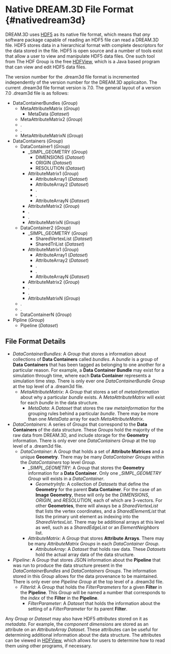 Native DREAM.3D File Format {#nativedream3d}
===========

DREAM.3D uses [HDF5](http://www.hdfgroup.org) as its native file format, which means that _any_ software package capable of reading an HDF5 file can read a DREAM.3D file. HDF5 stores data in a hierarchical format with complete descriptors for the data stored in the file. HDF5 is open source and a number of tools exist that allow a user to view and manipulate HDF5 data files. One such tool from The HDF Group is the free [HDFView](http://www.hdfgroup.org/hdf-java-html/hdfview/index.html#download_hdfview), which is a Java based program that can view and edit HDF5 data files. 

The version number for the .dream3d file format is incremented independently of the version number for the DREAM.3D applicaiton. The current .dream3d file format version is 7.0. The general layout of a version 7.0 .dream3d file is as follows:

+ DataContainerBundles (_Group_)
	+ MetaAttributeMatrix (_Group_)
		+ MetaData (_Dataset_)
 	+ MetaAttributeMatrix2 (_Group_)
 	+ .
 	+ .
 	+ MetaAttributeMatrixN (_Group_)
+ DataContainers (_Group_)
	+ DataContainer1 (_Group_)
		+ \_SIMPL\_GEOMETRY (_Group_)
			+ DIMENSIONS (_Dataset_)
			+ ORIGIN (_Dataset_)
			+ RESOLUTION (_Dataset_)
		+ AttributeMatrix1 (_Group_)
			+ AttributeArray1 (_Dataset_)
			+ AttributeArray2 (_Dataset_)
			+ .
			+ .
			+ AttributeArrayN (_Dataset_)
		+ AttributeMatrix2 (_Group_)
		+ .
		+ .
		+ AttributeMatrixN (_Group_)
	+ DataContainer2 (_Group_)
		+ \_SIMPL\_GEOMETRY (_Group_)
			+ SharedVertexList (_Dataset_)
			+ SharedTriList (_Dataset_)
		+ AttributeMatrix1 (_Group_)
			+ AttributeArray1 (_Dataset_)
			+ AttributeArray2 (_Dataset_)
			+ .
			+ .
			+ AttributeArrayN (_Dataset_)
		+ AttributeMatrix2 (_Group_)
		+ .
		+ .
		+ AttributeMatrixN (_Group_)
	+ .
	+ .
	+ DataContainerN (_Group_)
+ Pipline (_Group_)
	+ Pipeline (_Dataset_)

## File Format Details ##

+ _DataContainerBundles_: A _Group_ that stores a information about collections of **Data Containers** called _bundles_. A _bundle_ is a group of **Data Containers** that has been tagged as belonging to one another for a particular reason. For example, a **Data Container Bundle** may exist for a simulation through time, where each **Data Container** represents a simulation time step. There is only ever one _DataContainerBundle_ _Group_ at the top level of a .dream3d file.
	+ _MetaAttributeMatrix_: A _Group_ that stores a set of _metainformation_ about why a particular _bundle_ exists. A _MetaAttributeMatrix_ will exist for each _bundle_ in the data structure. 
		+ _MetaData_: A _Dataset_ that stores the raw _metainformation_ for the grouping rules behind a particular _bundle_. There may be more than one _MetaData_ array for each _MetaAttributeMatrix_.
+ _DataContainers_: A series of _Groups_ that correspond to the **Data Containers** of the data structure. These _Groups_ hold the majority of the raw data from DREAM.3D, and include storage for the **Geometry** information. There is only ever one _DataContainers_ _Group_ at the top level of a .dream3d file.
	+ _DataContainer_: A _Group_ that holds a set of **Attribute Matrices** and a unique **Geometry**. There may be many _DataContainer_ _Groups_ within the _DataContainers_ top level _Group_.
		+ *\_SIMPL\_GEOMETRY*: A _Group_ that stores the **Geometry** information for a **Data Container**. Only one *\_SIMPL\_GEOMETRY* _Group_ will exists in a _DataContainer_.
			+ *GeometryInfo*: A collection of _Datasets_ that define the **Geometry** for the parent **Data Container**. For the case of an **Image Geometry**, these will only be the _DIMENSIONS_, _ORIGIN_, and _RESOLUTION_, each of which are 3-vectors. For other **Geometries**, there will always be a _SharedVertexList_ that lists the vertex coordinates, and a _SharedElementList_ that lists the primary unit element as indexing into the _SharedVertexList_. There may be additional arrays at this level as well, such as a _SharedEdgeList_ or an _ElementNeighbors_ list.
		+ _AttributeMatrix_: A _Group_ that stores **Attribute Arrays**. There may be many _AttributeMatrix_ _Groups_ in each _DataContainer_ _Group_. 
			+ _AttributeArray_: A _Dataset_ that holds raw data. These _Datasets_ hold the actual array data of the data structure.
+ _Pipeline_: A _Group_ that stores JSON information about the **Pipeline** that was run to produce the data structure present in the _DataContainerBundles_ and _DataContainers_ _Groups_. The information stored in this _Group_ allows for the data provenance to be maintained. There is only ever one _Pipeline_ _Group_ at the top level of a .dream3d file.
	+ _FilterId_: A _Group_ that holds the _FilterParameters_ for a given **Filter** in the **Pipeline**. This _Group_ will be named a number that corresponds to the _index_ of the **Filter** in the **Pipeline**.
		+ _FilterParameter_: A _Dataset_ that holds the information about the setting of a _FilterParameter_ for its parent **Filter**. 


Any _Group_ or _Dataset_ may also have HDF5 _attributes_ stored on it as _metadata_. For example, the _component dimensions_ are stored as an attribute on an _AttributeArray_ _Dataset_. These attributes can be useful for determining additional information about the data structure. The attributes can be viewed in [HDFView](http://www.hdfgroup.org/hdf-java-html/hdfview/index.html#download_hdfview), which allows for users to determine how to read them using other programs, if necessary.  


